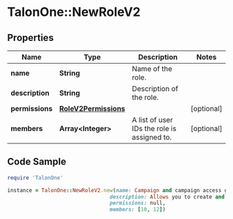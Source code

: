 # TalonOne::NewRoleV2

## Properties

Name | Type | Description | Notes
------------ | ------------- | ------------- | -------------
**name** | **String** | Name of the role. | 
**description** | **String** | Description of the role. | 
**permissions** | [**RoleV2Permissions**](RoleV2Permissions.md) |  | [optional] 
**members** | **Array&lt;Integer&gt;** | A list of user IDs the role is assigned to. | [optional] 

## Code Sample

```ruby
require 'TalonOne'

instance = TalonOne::NewRoleV2.new(name: Campaign and campaign access group manager,
                                 description: Allows you to create and edit campaigns for specific Applications, delete specific campaign access groups, and view loyalty programs.,
                                 permissions: null,
                                 members: [10, 12])
```


